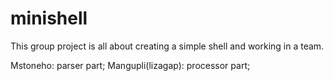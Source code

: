 # minishell

This group project is all about creating a simple shell and working in a team.

Mstoneho: parser part;
Mangupli(lizagap): processor part;
